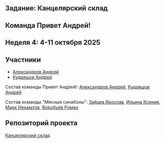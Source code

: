 ## Задание: Канцелярский склад

## Команда Привет Андрей!
## Неделя 4: 4-11 октября 2025   

## Участники
- [Александров Андрей](https://github.com/Freez0n) 
- [Кудряшов Андрей](https://github.com/Delta200513)

Состав команды Привет Андрей!: [Александров Андрей](https://github.com/Freez0n), [Кудряшов Андрей](https://github.com/Delta200513)

Состав команды "Мясные синабоны": [Зайцев Ярослав](https://github.com/404), [Ильина Ксения](https://github.com/Hioka3), [Марк Неъматов](https://github.com/nematovmark5-lgtm), [Воробьёв Роман](https://github.com/Bibuk)

## Репозиторий проекта
[Канцелярский склад](https://github.com/Freez0n/Warehouse)